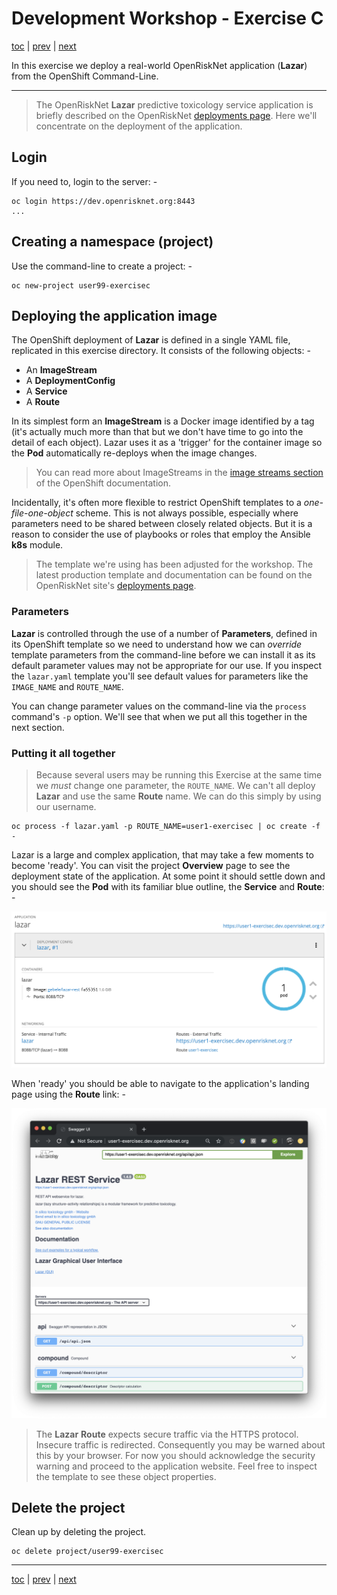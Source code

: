 # Development Workshop - Exercise C

[toc](../README.md) | [prev](../exercise-b/README.md) | [next](../tutorial-3/README.md)

In  this exercise we deploy a real-world OpenRiskNet application (**Lazar**)
from the OpenShift Command-Line.

---

>   The OpenRiskNet **Lazar** predictive toxicology service application is
    briefly described on the OpenRiskNet [deployments page]. Here we'll
    concentrate on the deployment of the application.

## Login
If you need to, login to the server: -

    oc login https://dev.openrisknet.org:8443
    ...

## Creating a namespace (project)
Use the command-line to create a project: -

    oc new-project user99-exercisec

## Deploying the application image
The OpenShift deployment of **Lazar** is defined in a single YAML file,
replicated in this exercise directory. It consists of the following objects: -

-   An **ImageStream**
-   A **DeploymentConfig**
-   A **Service**
-   A **Route**

In its simplest form an **ImageStream** is a Docker image identified by a
tag (it's actually much more than that but we don't have time to go into the
detail of each object). Lazar uses it as a 'trigger' for the container image
so the **Pod** automatically re-deploys when the image changes.

>   You can read more about ImageStreams in the [image streams section] of
    the OpenShift documentation.

Incidentally, it's often more flexible to restrict OpenShift templates to a
*one-file-one-object* scheme. This is not always possible, especially
where parameters need to be shared between closely related objects.
But it is a reason to consider the use of playbooks or roles that employ
the Ansible **k8s** module.

>   The template we're using has been adjusted for the workshop.
    The latest production template and documentation can be found on the
    OpenRiskNet site's [deployments page].

### Parameters
**Lazar** is controlled through the use of a number of **Parameters**,
defined in its OpenShift template so we need to understand how we can *override*
template parameters from the command-line before we can install it as its
default parameter values may not be appropriate for our use.
If you inspect the `lazar.yaml` template you'll see default values for
parameters like the `IMAGE_NAME` and `ROUTE_NAME`.

You can change parameter values on the command-line via the `process` command's
`-p` option. We'll see that when we put all this together in the next section.


### Putting it all together

>   Because several users may be running this Exercise at the same time
    we *must* change one parameter, the `ROUTE_NAME`. We can't all deploy **Lazar**
    and use the same **Route** name. We can do this simply by using our username.

    oc process -f lazar.yaml -p ROUTE_NAME=user1-exercisec | oc create -f -

Lazar is a large and complex application, that may take a few moments to
become 'ready'. You can visit the project **Overview** page to see the
deployment state of the application. At some point it should settle down
and you should see the **Pod** with its familiar blue outline, the **Service**
and **Route**: -

![](screen-1.png)

When 'ready' you should be able to navigate to the application's landing page
using the **Route** link: -

![](screen-2.png)

>   The **Lazar** **Route** expects secure traffic via the HTTPS protocol.
    Insecure traffic is redirected. Consequently you may be warned about this
    by your browser. For now you should acknowledge the security warning and
    proceed to the application website. Feel free to inspect the template to
    see these object properties.

## Delete the project
Clean up by deleting the project.

    oc delete project/user99-exercisec
    
---

[toc](../README.md) | [prev](../exercise-b/README.md) | [next](../tutorial-3/README.md)

[deployments page]: https://github.com/OpenRiskNet/home/tree/master/openshift/deployments/lazar
[image streams section]: https://docs.openshift.com/enterprise/3.0/architecture/core_concepts/builds_and_image_streams.html#image-streams
